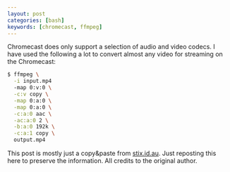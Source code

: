 ```yaml
---
layout: post
categories: [bash]
keywords: [chromecast, ffmpeg]
---
```


Chromecast does only support a selection of audio and video codecs. I have used
the following a lot to convert almost any video for streaming on the Chromecast:

```sh
$ ffmpeg \
  -i input.mp4
  -map 0:v:0 \
  -c:v copy \
  -map 0:a:0 \
  -map 0:a:0 \
  -c:a:0 aac \
  -ac:a:0 2 \
  -b:a:0 192k \
  -c:a:1 copy \
  output.mp4
```

This post is mostly just a copy&paste from [stix.id.au](https://www.stix.id.au/wiki/ffmpeg_conversion_for_Chromecast).
Just reposting this here to preserve the information. All credits to the original author.
